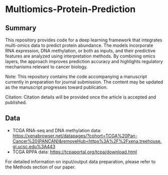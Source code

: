 # Multiomics-Protein-Prediction

## Summary
This repository provides code for a deep learning framework that integrates multi-omics data to predict protein abundance. The models incorporate RNA expression, DNA methylation, or both as inputs, and their predictive features are analyzed using interpretation methods. By combining omics layers, the approach improves prediction accuracy and highlights regulatory mechanisms relevant to cancer biology.

Note: This repository contains the code accompanying a manuscript currently in preparation for journal submission. The content may be updated as the manuscript progresses toward publication.

Citation: Citation details will be provided once the article is accepted and published.

## Data
* TCGA RNA-seq and DNA methylation data: https://xenabrowser.net/datapages/?cohort=TCGA%20Pan-Cancer%20(PANCAN)&removeHub=https%3A%2F%2Fxena.treehouse.gi.ucsc.edu%3A443<br />
* TCGA RPPA data: https://tcpaportal.org/tcpa/download.html<br />

For detailed information on input/output data preparation, please refer to the Methods section of our paper.
